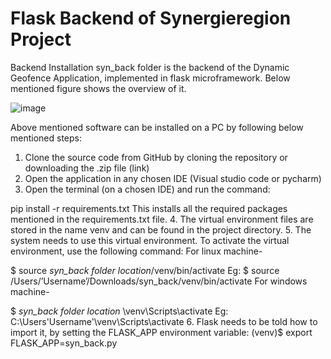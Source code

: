 # Flask Backend of Synergieregion Project
Backend Installation
syn_back folder is the backend of the Dynamic Geofence Application, implemented in flask microframework. Below mentioned figure shows the overview of it.


![image](https://github.com/SowjanyaKrishna/Dynamic-Geofence-for-Autonomous-Transport-Robots-AGV-in-Indoor-Logistics/assets/128833366/a28bb23a-3be0-4dc0-b38c-442d72c3dfe0)


Above mentioned software can be installed on a PC by following below mentioned steps:
1. Clone the source code from GitHub by cloning the repository or downloading the .zip file (link)
2. Open the application in any chosen IDE (Visual studio code or pycharm)
3. Open the terminal (on a chosen IDE) and run the command:
  
  pip install -r requirements.txt
This installs all the required packages mentioned in the requirements.txt file.
4. The virtual environment files are stored in the name venv and can be found in the project directory.
5. The system needs to use this virtual environment. To activate the virtual environment, use the following command:
For linux machine-
  
  $ source *syn_back folder location*/venv/bin/activate
Eg: $ source /Users/’Username’/Downloads/syn_back/venv/bin/activate
For windows machine-
 
 $ *syn_back folder location* \venv\Scripts\activate
Eg: C:\Users\'Username'\venv\Scripts\activate
6. Flask needs to be told how to import it, by setting the FLASK_APP environment variable:
(venv)$ export FLASK_APP=syn_back.py
